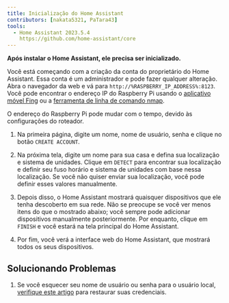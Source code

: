```yaml
---
title: Inicialização do Home Assistant
contributors: [nakata5321, PaTara43]
tools:
  - Home Assistant 2023.5.4
    https://github.com/home-assistant/core
---
```


**Após instalar o Home Assistant, ele precisa ser inicializado.**

<robo-wiki-picture src="home-assistant/ha_init.png" />

Você está começando com a criação da conta do proprietário do Home Assistant. Essa conta é um administrador e pode fazer qualquer alteração. Abra o navegador da web e vá para `http://%RASPBERRY_IP_ADDRESS%:8123`. Você pode encontrar o endereço IP do Raspberry Pi usando o [aplicativo móvel Fing](https://www.fing.com/products) ou a [ferramenta de linha de comando nmap](https://vitux.com/find-devices-connected-to-your-network-with-nmap/).

<robo-wiki-note type="note">O endereço do Raspberry Pi pode mudar com o tempo, devido às configurações do roteador.</robo-wiki-note>

<robo-wiki-video autoplay loop controls :videos="[{src: 'https://cloudflare-ipfs.com/ipfs/QmYd1Mh2VHVyF3WgvFsN3NFkozXscnCVmEV2YG86UKtK3C', type:'mp4'}]" />

1. Na primeira página, digite um nome, nome de usuário, senha e clique no botão `CREATE ACCOUNT`.

2. Na próxima tela, digite um nome para sua casa e defina sua localização e sistema de unidades. Clique em `DETECT` para encontrar sua localização e definir seu fuso horário e sistema de unidades com base nessa localização. Se você não quiser enviar sua localização, você pode definir esses valores manualmente.

3. Depois disso, o Home Assistant mostrará quaisquer dispositivos que ele tenha descoberto em sua rede. Não se preocupe se você ver menos itens do que o mostrado abaixo; você sempre pode adicionar dispositivos manualmente posteriormente. Por enquanto, clique em `FINISH` e você estará na tela principal do Home Assistant.

4. Por fim, você verá a interface web do Home Assistant, que mostrará todos os seus dispositivos. 


## Solucionando Problemas

1. Se você esquecer seu nome de usuário ou senha para o usuário local, [verifique este artigo](https://www.home-assistant.io/docs/locked_out/) para restaurar suas credenciais.
